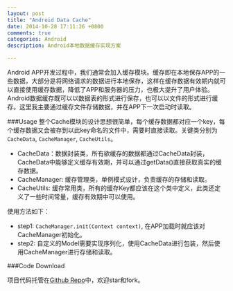 ```yaml
---
layout: post
title: "Android Data Cache"
date: 2014-10-28 17:11:26 +0800
comments: true
categories: Android
description: Android本地数据缓存实现方案

---
```


Android APP开发过程中，我们通常会加入缓存模块。缓存即在本地保存APP的一些数据，大部分是将网络请求的数据进行本地保存，这样在缓存数据有效期内就可以直接使用缓存数据，降低了APP和服务器的压力，也极大提升了用户体验。Android数据缓存既可以以数据表的形式进行保存，也可以以文件的形式进行缓存。这里我主要通过缓存文件存储数据，并在APP下一次启动时读取。
<!-- more -->

###Usage
整个Cache模块的设计思想很简单，每个缓存数据都对应一个key，每个缓存数据又会被存到以此key命名的文件中，需要时直接读取。关键类分别为`CacheData`, `CacheManager`, `CacheUtils`。

* CacheData：数据封装类，所有欲缓存的数据都通过CacheData封装，CacheData中能够定义缓存有效期，并可以通过getData()直接获取真实的缓存数据。
* CacheManager: 缓存管理类，单例模式设计，负责缓存的存储和读取。
* CacheUtils: 缓存常用类，所有的缓存Key都应该在这个类中定义，此类还定义了一些时间常量，缓存有效期中可以使用。

使用方法如下：  

* step1: `CacheManager.init(Context context)`, 在APP加载时就应该对CacheManager初始化。
* step2: 自定义的Model需要实现序列化，使用CacheData进行包装，然后使用CacheManager进行存储和读取。

###Code Download

项目代码托管在[Github Repo](https://github.com/gongmingqm10/AndroidUikit/tree/master/library/src/main/java/org/gongming/common/cache)中，欢迎star和fork。

